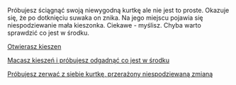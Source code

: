 Próbujesz ściągnąć swoją niewygodną kurtkę ale nie jest to proste.
Okazuje się, że po dotknięciu suwaka on znika.
Na jego miejscu pojawia się niespodziewanie mała kieszonka.
Ciekawe - myślisz.
Chyba warto sprawdzić co jest w środku.

[Otwierasz kieszen](kieszen/otworz-kieszen.md)

[Macasz kieszeń i próbujesz odgadnąć co jest w środku](macasz/macasz.md)

[Próbujesz zerwać z siebie kurtkę, przerażony niespodziewaną zmianą](kurtka/zrywasz.md)



